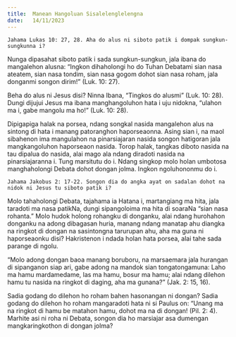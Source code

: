 ```yaml
---
title:  Manean Hangoluan Sisalelenglelengna
date:   14/11/2023
---
```


`Jahama Lukas 10: 27, 28. Aha do alus ni siboto patik i dompak sungkun-sungkunna i?`

Nunga dipasahat siboto patik i sada sungkun-sungkun, jala ibana do mangalehon alusna: “Ingkon dihaholongi ho do Tuhan Debatami sian nasa ateatem, sian nasa tondim, sian nasa gogom dohot sian nasa roham, jala donganmi songon dirim!” (Luk. 10: 27).

Beha do alus ni Jesus disi? Ninna Ibana, “Tingkos do alusmi” (Luk. 10: 28). Dungi dijujui Jesus ma ibana manghangoluhon hata i uju nidokna, “ulahon ma i, gabe mangolu ma ho!” (Luk. 10: 28).

Dipigapiga halak na porsea, ndang songkal nasida mangalehon alus na sintong di hata i manang patoranghon haporseaonna. Asing sian i, na maol sibahenon ima mangulahon na pinarsiajaran nasida songon hatigoran jala mangkangoluhon haporseaon nasida. Torop halak, tangkas diboto nasida na tau dipalua do nasida, alai mago ala ndang diradoti nasida na pinarsiajaranna i. Tung marsitutu do i. Ndang singkop molo holan umbotosa manghaholongi Debata dohot dongan jolma. Ingkon ngoluhononmu do i.

`Jahama Jakobus 2: 17-22. Songon dia do angka ayat on sadalan dohot na nidok ni Jesus tu siboto patik i?`

Molo tahaholongi Debata, tajahama ia Hatana i, martangiang ma hita, jala taradoti ma nasa patikNa, dungi sipangoloima ma hita di soaraNa “sian nasa rohanta.” Molo hudok holong rohangku di donganku, alai ndang hurohahon donganku na adong dibagasan huria, manang ndang manatap ahu diangka na ringkot di dongan na sasintongna tarurupan ahu, aha ma guna ni haporseaonku disi? Hakristenon i ndada holan hata porsea, alai tahe sada parange di ngolu.

“Molo adong dongan baoa manang boruboru, na marsaemara jala hurangan di sipanganon siap ari, gabe adong na mandok sian tongatongamuna: Laho ma hamu mardamedame, las ma hamu, bosur ma hamu; alai ndang dilehon hamu tu nasida na ringkot di daging, aha ma gunana?” (Jak. 2: 15, 16).

Sadia godang do dilehon ho roham bahen hasonangan ni dongan? Sadia godang do dilehon ho roham mangaradoti hata ni si Paulus on: “Unang ma na ringkot di hamu be matahon hamu, dohot ma na di dongan! (Pil. 2: 4). Marhite asi ni roha ni Debata, songon dia ho marsiajar asa dumengan mangkaringkothon di dongan jolma?